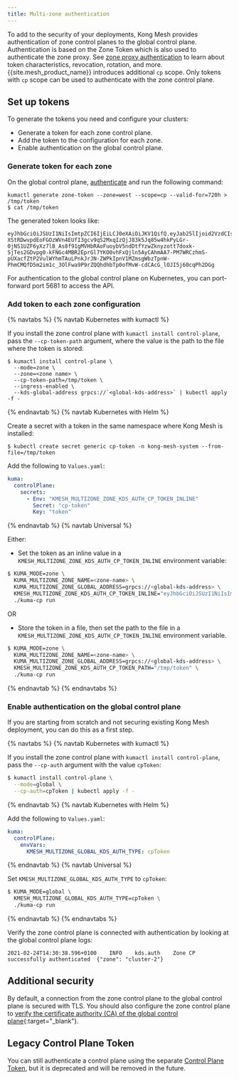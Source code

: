```yaml
---
title: Multi-zone authentication
---
```


To add to the security of your deployments, Kong Mesh provides authentication of zone control planes to the global control plane.
Authentication is based on the Zone Token which is also used to authenticate the zone proxy.
See [zone proxy authentication](/mesh/{{page.kong_version}}/security/zoneproxy-auth/) to learn about token characteristics, revocation, rotation, and more.
{{site.mesh_product_name}} introduces additional `cp` scope. Only tokens with `cp` scope can be used to authenticate with the zone control plane.

## Set up tokens

To generate the tokens you need and configure your clusters:

- Generate a token for each zone control plane.
- Add the token to the configuration for each zone.
- Enable authentication on the global control plane.

### Generate token for each zone

On the global control plane, [authenticate](/mesh/{{page.kong_version}}/security/certificates/#user-to-control-plane-communication) and run the following command:

```
kumactl generate zone-token --zone=west --scope=cp --valid-for=720h > /tmp/token
$ cat /tmp/token
```

The generated token looks like:

```
eyJhbGciOiJSUzI1NiIsImtpZCI6IjEiLCJ0eXAiOiJKV1QifQ.eyJab25lIjoid2VzdCIsIlNjb3BlIjpbImNwIl0sImV4cCI6MTY2OTU0NjkzOSwibmJmIjoxNjY2OTU0NjM5LCJpYXQiOjE2NjY5NTQ5MzksImp0aSI6IjZiYWYyYzkwLTBlODYtNGM2Mi05N2E3LTc4MzU4NTU4MzRiYyJ9.DJfA0M6uUfO4oytp8jHtzngiVggQWQR88YQxWVU1ujc0Zv-XStRDwvpdEoFGOzWVn4EUfI3gcv9qS2MxqIzQjJ83k5Jq85w4hkPyLGr-0jNS1UZF6yXz7lB_As8f91gMVHbRAoFuoybV5ndDtfYzwZknyzott7doxk-SjTes2GDvpg0-kFNGc4MBR2EprGl7YKO0vhFxQjln5AyCAhmAA7-PM7WRCzhmS-pUXacfZtP2VulWYhmTAuLPnkJrJN-ZWPkIpnV1MZmsgWbzTpnW-PhmCMQfD5m2im1c_3OlFwa9P9rZQQhdhbTp0ofMvW-cdCAcG_lOJI5j60cqPh2DGg
```

For authentication to the global control plane on Kubernetes, you can port-forward port 5681 to access the API.

### Add token to each zone configuration

{% navtabs %}
{% navtab Kubernetes with kumactl %}

If you install the zone control plane with `kumactl install control-plane`, pass the `--cp-token-path` argument, where the value is the path to the file where the token is stored:

```
$ kumactl install control-plane \
  --mode=zone \
  --zone=<zone name> \
  --cp-token-path=/tmp/token \
  --ingress-enabled \
  --kds-global-address grpcs://`<global-kds-address>` | kubectl apply -f -
```

{% endnavtab %}
{% navtab Kubernetes with Helm %}

Create a secret with a token in the same namespace where Kong Mesh is installed:

```
$ kubectl create secret generic cp-token -n kong-mesh-system --from-file=/tmp/token
```

Add the following to `Values.yaml`:
```yaml
kuma:
  controlPlane:
    secrets:
      - Env: "KMESH_MULTIZONE_ZONE_KDS_AUTH_CP_TOKEN_INLINE"
        Secret: "cp-token"
        Key: "token"
```


{% endnavtab %}
{% navtab Universal %}

Either:

- Set the token as an inline value in a `KMESH_MULTIZONE_ZONE_KDS_AUTH_CP_TOKEN_INLINE` environment variable:

```sh
$ KUMA_MODE=zone \
  KUMA_MULTIZONE_ZONE_NAME=<zone-name> \
  KUMA_MULTIZONE_ZONE_GLOBAL_ADDRESS=grpcs://<global-kds-address> \
  KMESH_MULTIZONE_ZONE_KDS_AUTH_CP_TOKEN_INLINE="eyJhbGciOiJSUzI1NiIsImtpZCI6IjEiLCJ0eXAiOiJKV1QifQ.eyJab25lIjoid2VzdCIsIlNjb3BlIjpbImNwIl0sImV4cCI6MTY2OTU0NjkzOSwibmJmIjoxNjY2OTU0NjM5LCJpYXQiOjE2NjY5NTQ5MzksImp0aSI6IjZiYWYyYzkwLTBlODYtNGM2Mi05N2E3LTc4MzU4NTU4MzRiYyJ9.DJfA0M6uUfO4oytp8jHtzngiVggQWQR88YQxWVU1ujc0Zv-XStRDwvpdEoFGOzWVn4EUfI3gcv9qS2MxqIzQjJ83k5Jq85w4hkPyLGr-0jNS1UZF6yXz7lB_As8f91gMVHbRAoFuoybV5ndDtfYzwZknyzott7doxk-SjTes2GDvpg0-kFNGc4MBR2EprGl7YKO0vhFxQjln5AyCAhmAA7-PM7WRCzhmS-pUXacfZtP2VulWYhmTAuLPnkJrJN-ZWPkIpnV1MZmsgWbzTpnW-PhmCMQfD5m2im1c_3OlFwa9P9rZQQhdhbTp0ofMvW-cdCAcG_lOJI5j60cqPh2DGg" \
  ./kuma-cp run
```

OR

- Store the token in a file, then set the path to the file in a `KMESH_MULTIZONE_ZONE_KDS_AUTH_CP_TOKEN_INLINE` environment variable.
```sh
$ KUMA_MODE=zone \
  KUMA_MULTIZONE_ZONE_NAME=<zone-name> \
  KUMA_MULTIZONE_ZONE_GLOBAL_ADDRESS=grpcs://<global-kds-address> \
  KMESH_MULTIZONE_ZONE_KDS_AUTH_CP_TOKEN_PATH="/tmp/token" \
  ./kuma-cp run
```

{% endnavtab %}
{% endnavtabs %}

### Enable authentication on the global control plane

If you are starting from scratch and not securing existing Kong Mesh deployment, you can do this as a first step.

{% navtabs %}
{% navtab Kubernetes with kumactl %}

If you install the zone control plane with `kumactl install control-plane`, pass the `--cp-auth` argument with the value `cpToken`:

```sh
$ kumactl install control-plane \
  --mode=global \
  --cp-auth=cpToken | kubectl apply -f -
```

{% endnavtab %}
{% navtab Kubernetes with Helm %}

Add the following to `Values.yaml`:

```yaml
kuma:
  controlPlane:
    envVars:
      KMESH_MULTIZONE_GLOBAL_KDS_AUTH_TYPE: cpToken
```

{% endnavtab %}
{% navtab Universal %}

Set `KMESH_MULTIZONE_GLOBAL_KDS_AUTH_TYPE` to `cpToken`:

```sh
$ KUMA_MODE=global \
  KMESH_MULTIZONE_GLOBAL_KDS_AUTH_TYPE=cpToken \
  ./kuma-cp run
```

{% endnavtab %}
{% endnavtabs %}

Verify the zone control plane is connected with authentication by looking at the global control plane logs:

```
2021-02-24T14:30:38.596+0100	INFO	kds.auth	Zone CP successfully authenticated	{"zone": "cluster-2"}
```

## Additional security

By default, a connection from the zone control plane to the global control plane is secured with TLS. You should also configure the zone control plane to [verify the certificate authority (CA) of the global control plane](/mesh/{{page.kong_version}}/security/certificates/#control-plane-to-control-plane-multizone){:target="_blank"}.

## Legacy Control Plane Token

You can still authenticate a control plane using the separate [Control Plane Token](/mesh/1.9.x/features/kds-auth), but it is deprecated and will be removed in the future.
